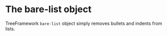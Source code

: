 # The bare-list object

TreeFramework `bare-list` object simply removes bullets and indents from lists.
